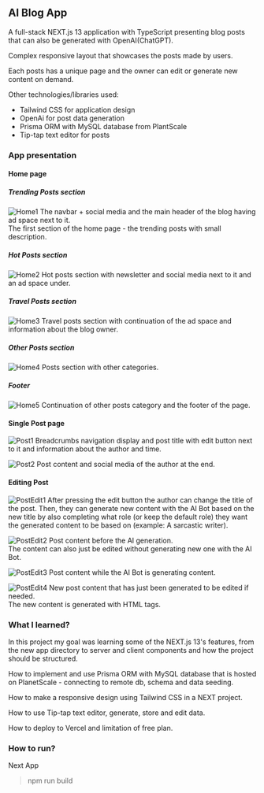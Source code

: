 ## AI Blog App

A full-stack NEXT.js 13 application with TypeScript presenting blog posts that can also be generated with OpenAI(ChatGPT).

Complex responsive layout that showcases the posts made by users.

Each posts has a unique page and the owner can edit or generate new content on demand.

Other technologies/libraries used:

- Tailwind CSS for application design
- OpenAi for post data generation
- Prisma ORM with MySQL database from PlantScale
- Tip-tap text editor for posts

### App presentation

#### Home page

##### Trending Posts section

![Home1](_readmeimg/home1.PNG)
The navbar + social media and the main header of the blog having ad space next to it.  
The first section of the home page - the trending posts with small description.

##### Hot Posts section

![Home2](_readmeimg/home2.PNG)
Hot posts section with newsletter and social media next to it and an ad space under.

##### Travel Posts section

![Home3](_readmeimg/home3.PNG)
Travel posts section with continuation of the ad space and information about the blog owner.

##### Other Posts section

![Home4](_readmeimg/home4.PNG)
Posts section with other categories.

##### Footer

![Home5](_readmeimg/home5.PNG)
Continuation of other posts category and the footer of the page.

#### Single Post page

![Post1](_readmeimg/blog1.PNG)
Breadcrumbs navigation display and post title with edit button next to it and information about the author and time.

![Post2](_readmeimg/blog2.PNG)
Post content and social media of the author at the end.

#### Editing Post

![PostEdit1](_readmeimg/blogedit1.PNG)
After pressing the edit button the author can change the title of the post.
Then, they can generate new content with the AI Bot based on the new title by also completing what role (or keep the default role) they want the generated content to be based on (example: A sarcastic writer).

![PostEdit2](_readmeimg/blogedit2.PNG)
Post content before the AI generation.  
The content can also just be edited without generating new one with the AI Bot.

![PostEdit3](_readmeimg/blogedit3.PNG)
Post content while the AI Bot is generating content.

![PostEdit4](_readmeimg/blogedit4.PNG)
New post content that has just been generated to be edited if needed.  
The new content is generated with HTML tags.

### What I learned?

In this project my goal was learning some of the NEXT.js 13's features, from the new app directory to server and client components and how the project should be structured.

How to implement and use Prisma ORM with MySQL database that is hosted on PlanetScale - connecting to remote db, schema and data seeding.

How to make a responsive design using Tailwind CSS in a NEXT project.

How to use Tip-tap text editor, generate, store and edit data.

How to deploy to Vercel and limitation of free plan.

### How to run?

Next App

> npm run build
